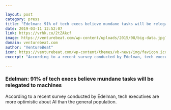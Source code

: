 ```yaml
---

layout: post
category: press
title: "Edelman: 91% of tech execs believe mundane tasks will be relegated to machines"
date: 2019-03-11 12:52:07
link: https://vrhk.co/2tZAkcf
image: https://venturebeat.com/wp-content/uploads/2015/08/big-data.jpg?w=1200&strip=all
domain: venturebeat.com
author: "VentureBeat"
icon: https://venturebeat.com/wp-content/themes/vb-news/img/favicon.ico
excerpt: "According to a recent survey conducted by Edelman, tech executives are more optimistic about AI than the general population."

---
```


### Edelman: 91% of tech execs believe mundane tasks will be relegated to machines

According to a recent survey conducted by Edelman, tech executives are more optimistic about AI than the general population.